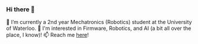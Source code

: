 ### Hi there 👋

<!--
**ethancpwoo/ethancpwoo** is a ✨ _special_ ✨ repository because its `README.md` (this file) appears on your GitHub profile.

Here are some ideas to get you started:

- 🔭 I’m currently working on a 

- 👯 I’m looking to collaborate on ...

- 💬 Ask me about ...

- 😄 Pronouns: ...
- ⚡ Fun fact: ...
-->
🌱 I’m currently a 2nd year Mechatronics (Robotics) student at the University of Waterloo.
🤔 I'm interested in Firmware, Robotics, and AI (a bit all over the place, I know)!
📫 Reach me [here](https://www.linkedin.com/in/ethancpwoo/)!

